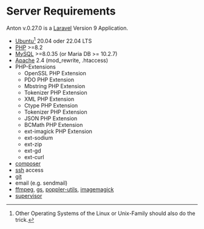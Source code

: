 # Server Requirements

Anton v.0.27.0 is a [Laravel](https://laravel.com/) Version 9 Application.

- [Ubuntu](https://ubuntu.com/)[^OS] 20.04 oder 22.04 LTS
- [PHP](https://www.php.net/) >=8.2
- [MySQL](https://www.mysql.com/de/) >=8.0.35 (or Maria DB >= 10.2.7)
- [Apache](https://httpd.apache.org/) 2.4 (mod_rewrite, .htaccess)
- PHP-Extensions
    - OpenSSL PHP Extension
    - PDO PHP Extension
    - Mbstring PHP Extension
    - Tokenizer PHP Extension
    - XML PHP Extension
    - Ctype PHP Extension
    - Tokenizer PHP Extension
    - JSON PHP Extension
    - BCMath PHP Extension
    - ext-imagick PHP Extension
    - ext-sodium
    - ext-zip
    - ext-gd
    - ext-curl
- [composer](https://getcomposer.org)
- [ssh](https://www.openssh.com/) access
- [git](https://git-scm.com/)
- email (e.g. sendmail)
- [ffmpeg](https://www.ffmpeg.org/), [gs](https://www.ghostscript.com/), [poppler-utils](https://poppler.freedesktop.org/), [imagemagick](https://imagemagick.org/)
- [supervisor](http://supervisord.org/)

[^OS]: Other Operating Systems of the Linux or Unix-Family should also do the trick.
<!--
[^mysql]: MariaDB is not tested and is not recommended at the moment, because of its [JSON Implementation](https://elephantdolphin.blogspot.com/2018/11/a-tale-of-two-json-implementations.html).
-->
